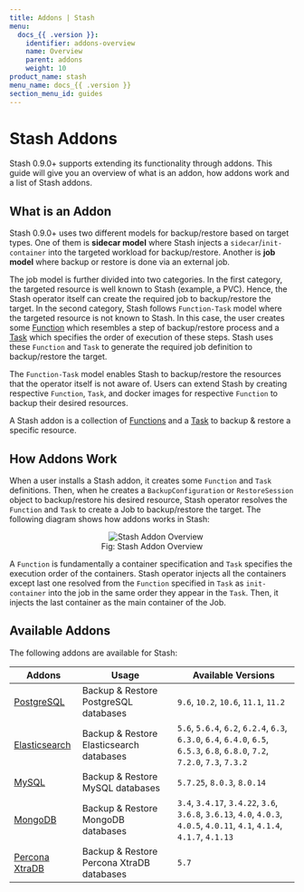 ```yaml
---
title: Addons | Stash
menu:
  docs_{{ .version }}:
    identifier: addons-overview
    name: Overview
    parent: addons
    weight: 10
product_name: stash
menu_name: docs_{{ .version }}
section_menu_id: guides
---
```


# Stash Addons

Stash 0.9.0+ supports extending its functionality through addons. This guide will give you an overview of what is an addon, how addons work and a list of Stash addons.

## What is an Addon

Stash 0.9.0+ uses two different models for backup/restore based on target types. One of them is **sidecar model** where Stash injects a `sidecar`/`init-container` into the targeted workload for backup/restore. Another is **job model** where backup or restore is done via an external job.

The job model is further divided into two categories. In the first category, the targeted resource is well known to Stash (example, a PVC). Hence, the Stash operator itself can create the required job to backup/restore the target. In the second category, Stash follows `Function-Task` model where the targeted resource is not known to Stash. In this case, the user creates some [Function](/docs/concepts/crds/function.md) which resembles a step of backup/restore process and a [Task](/docs/concepts/crds/task.md) which specifies the order of execution of these steps. Stash uses these `Function` and `Task` to generate the required job definition to backup/restore the target.

The `Function-Task` model enables Stash to backup/restore the resources that the operator itself is not aware of. Users can extend Stash by creating respective `Function`, `Task`, and docker images for respective `Function` to backup their desired resources.

A Stash addon is a collection of [Functions](/docs/concepts/crds/function.md) and a [Task](/docs/concepts/crds/task.md) to backup & restore a specific resource.

## How Addons Work

When a user installs a Stash addon, it creates some `Function` and `Task` definitions. Then, when he creates a `BackupConfiguration` or `RestoreSession` object to backup/restore his desired resource, Stash operator resolves the `Function` and `Task` to create a Job to backup/restore the target. The following diagram shows how addons works in Stash:

<figure align="center">
  <img alt="Stash Addon Overview" src="/docs/images/guides/latest/addons/addon_overview.svg">
  <figcaption align="center">Fig: Stash Addon Overview</figcaption>
</figure>

A `Function` is fundamentally a container specification and `Task` specifies the execution order of the containers. Stash operator injects all the containers except last one resolved from the `Function` specified in `Task` as `init-container` into the job in the same order they appear in the `Task`. Then, it injects the last container as the main container of the Job.

## Available Addons

The following addons are available for Stash:

| Addons                                                  | Usage                                     | Available Versions                                                                                                             |
| ------------------------------------------------------- | ----------------------------------------- | ------------------------------------------------------------------------------------------------------------------------------ |
| [PostgreSQL](/docs/addons/postgres/README.md)           | Backup & Restore PostgreSQL databases     | `9.6`, `10.2`, `10.6`, `11.1`, `11.2`                                                                                          |
| [Elasticsearch](/docs/addons/elasticsearch/README.md)   | Backup & Restore Elasticsearch databases  | `5.6`, `5.6.4`, `6.2`, `6.2.4`, `6.3`, `6.3.0`, `6.4`, `6.4.0`, `6.5`, `6.5.3`, `6.8`, `6.8.0`, `7.2`, `7.2.0`, `7.3`, `7.3.2` |
| [MySQL](/docs/addons/mysql/README.md)                   | Backup & Restore MySQL databases          | `5.7.25`, `8.0.3`, `8.0.14`                                                                                                    |
| [MongoDB](/docs/addons/mongodb/README.md)               | Backup & Restore MongoDB databases        | `3.4`, `3.4.17`, `3.4.22`, `3.6`, `3.6.8`, `3.6.13`, `4.0`, `4.0.3`, `4.0.5`, `4.0.11`, `4.1`, `4.1.4`, `4.1.7`, `4.1.13`      |
| [Percona XtraDB](/docs/addons/percona-xtradb/README.md) | Backup & Restore Percona XtraDB databases | `5.7`                                                                                                                          |
